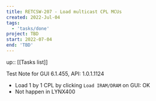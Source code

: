 ```yaml
---
title: RETCSW-207 - Load multicast CPL MCUs
created: 2022-Jul-04
tags:
  - 'tasks/done'
project: TBD
start: 2022-07-04
end: 'TBD'
---
```

up:: [[Tasks list]]


Test Note for GUI 6.1.455, API: 1.0.1.1124
- Load 1 by 1 CPL by clicking `Load IRAM/DRAM` on GUI: OK
- Not happen in LYNX400